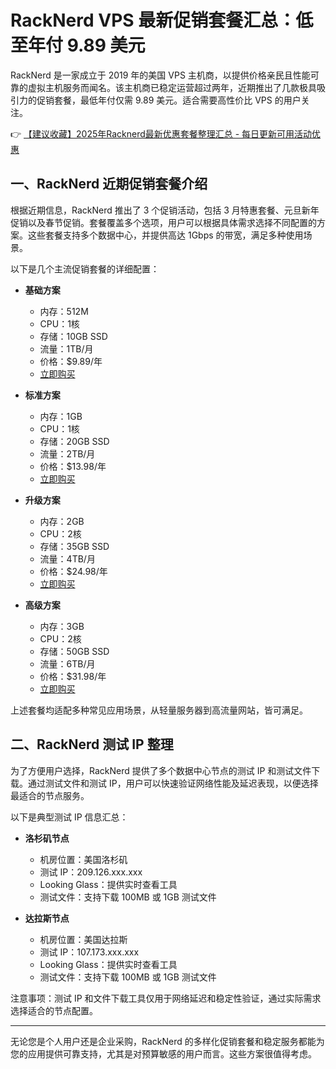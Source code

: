 # RackNerd VPS 最新促销套餐汇总：低至年付 9.89 美元

RackNerd 是一家成立于 2019 年的美国 VPS 主机商，以提供价格亲民且性能可靠的虚拟主机服务而闻名。该主机商已稳定运营超过两年，近期推出了几款极具吸引力的促销套餐，最低年付仅需 9.89 美元。适合需要高性价比 VPS 的用户关注。

👉 [【建议收藏】2025年Racknerd最新优惠套餐整理汇总 - 每日更新可用活动优惠](https://bit.ly/Rack_Nerd)

## 一、RackNerd 近期促销套餐介绍

根据近期信息，RackNerd 推出了 3 个促销活动，包括 3 月特惠套餐、元旦新年促销以及春节促销。套餐覆盖多个选项，用户可以根据具体需求选择不同配置的方案。这些套餐支持多个数据中心，并提供高达 1Gbps 的带宽，满足多种使用场景。

以下是几个主流促销套餐的详细配置：

- **基础方案**  
  - 内存：512M  
  - CPU：1核  
  - 存储：10GB SSD  
  - 流量：1TB/月  
  - 价格：$9.89/年  
  - [立即购买](https://bit.ly/Rack_Nerd)  

- **标准方案**  
  - 内存：1GB  
  - CPU：1核  
  - 存储：20GB SSD  
  - 流量：2TB/月  
  - 价格：$13.98/年  
  - [立即购买](https://bit.ly/Rack_Nerd)  

- **升级方案**  
  - 内存：2GB  
  - CPU：2核  
  - 存储：35GB SSD  
  - 流量：4TB/月  
  - 价格：$24.98/年  
  - [立即购买](https://bit.ly/Rack_Nerd)  

- **高级方案**  
  - 内存：3GB  
  - CPU：2核  
  - 存储：50GB SSD  
  - 流量：6TB/月  
  - 价格：$31.98/年  
  - [立即购买](https://bit.ly/Rack_Nerd)  

上述套餐均适配多种常见应用场景，从轻量服务器到高流量网站，皆可满足。

## 二、RackNerd 测试 IP 整理

为了方便用户选择，RackNerd 提供了多个数据中心节点的测试 IP 和测试文件下载。通过测试文件和测试 IP，用户可以快速验证网络性能及延迟表现，以便选择最适合的节点服务。

以下是典型测试 IP 信息汇总：

- **洛杉矶节点**  
  - 机房位置：美国洛杉矶  
  - 测试 IP：209.126.xxx.xxx  
  - Looking Glass：提供实时查看工具  
  - 测试文件：支持下载 100MB 或 1GB 测试文件  

- **达拉斯节点**  
  - 机房位置：美国达拉斯  
  - 测试 IP：107.173.xxx.xxx  
  - Looking Glass：提供实时查看工具  
  - 测试文件：支持下载 100MB 或 1GB 测试文件  

注意事项：测试 IP 和文件下载工具仅用于网络延迟和稳定性验证，通过实际需求选择适合的节点配置。

---

无论您是个人用户还是企业采购，RackNerd 的多样化促销套餐和稳定服务都能为您的应用提供可靠支持，尤其是对预算敏感的用户而言。这些方案很值得考虑。